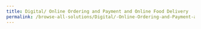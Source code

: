 ```yaml
---
title: Digital/ Online Ordering and Payment and Online Food Delivery
permalink: /browse-all-solutions/Digital/-Online-Ordering-and-Payment-and-Online-Food-Delivery
---
```



